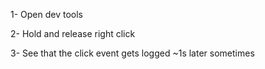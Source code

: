 1- Open dev tools

2- Hold and release right click 

3- See that the click event gets logged ~1s later sometimes 
